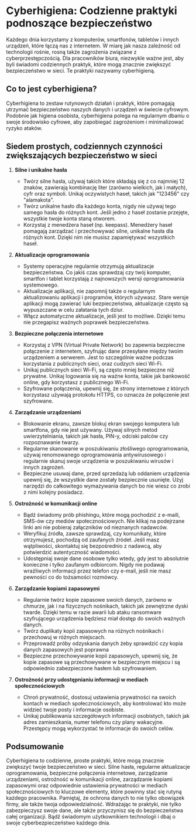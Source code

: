 # Cyberhigiena: Codzienne praktyki podnoszące bezpieczeństwo

 Każdego dnia korzystamy z komputerów, smartfonów, tabletów i innych urządzeń, które łączą nas z internetem. W miarę jak nasza zależność od technologii rośnie, rosną także zagrożenia związane z cyberprzestępczością. Dla pracowników biura, niezwykle ważne jest, aby byli świadomi codziennych praktyk, które mogą znacznie zwiększyć bezpieczeństwo w sieci. Te praktyki nazywamy cyberhigieną.

## Co to jest cyberhigiena?

Cyberhigiena to zestaw rutynowych działań i praktyk, które pomagają utrzymać bezpieczeństwo naszych danych i urządzeń w świecie cyfrowym. Podobnie jak higiena osobista, cyberhigiena polega na regularnym dbaniu o swoje środowisko cyfrowe, aby zapobiegać zagrożeniom i minimalizować ryzyko ataków.

## Siedem prostych, codziennych czynności zwiększających bezpieczeństwo w sieci

1. **Silne i unikalne hasła**
   - Twórz silne hasła, używaj takich które składają się z co najmniej 12 znaków, zawierają kombinację liter (zarówno wielkich, jak i małych), cyfr oraz symboli. Unikaj oczywistych haseł, takich jak "123456" czy "alamakota".
   - Twórz unikalne hasło dla każdego konta, nigdy nie używaj tego samego hasła do różnych kont. Jeśli jedno z haseł zostanie przejęte, wszystkie twoje konta staną otworem.
   - Korzystaj z menedżera haseł (np. keepass). Menedżery haseł pomagają zarządzać i przechowywać silne, unikalne hasła dla różnych kont. Dzięki nim nie musisz zapamiętywać wszystkich haseł.

2. **Aktualizacje oprogramowania**
   - Systemy operacyjne regularnie otrzymują aktualizacje bezpieczeństwa. Co jakiś czas sprawdzaj czy twój komputer, smartfon i tablet korzystają z najnowszych wersji oprogramowania systemowego.
   - Aktualizacje aplikacji, nie zapomnij także o regularnym aktualizowaniu aplikacji i programów, których używasz. Stare wersje aplikacji mogą zawierać luki bezpieczeństwa, aktualizacje często są wypuszczane w celu załatania tych dziur.
   - Włącz automatyczne aktualizacje, jeśli jest to możliwe. Dzięki temu nie przegapisz ważnych poprawek bezpieczeństwa.

3. **Bezpieczne połączenia internetowe**
   - Korzystaj z VPN (Virtual Private Network) bo zapewnia bezpieczne połączenie z internetem, szyfrując dane przesyłane między twoim urządzeniem a serwerem. Jest to szczególnie ważne podczas korzystania z publicznych sieci, oraz cudzych sieci Wi-Fi.
   - Unikaj publicznych sieci Wi-Fi, są często mniej bezpieczne niż prywatne. Unikaj logowania się na ważne konta, takie jak bankowość online, gdy korzystasz z publicznego Wi-Fi.
   - Szyfrowane połączenia, upewnij się, że strony internetowe z których korzystasz używają protokołu HTTPS, co oznacza że połączenie jest szyfrowane.

4. **Zarządzanie urządzeniami**
   - Blokowanie ekranu, zawsze blokuj ekran swojego komputera lub smartfona, gdy nie jest używany. Używaj silnych metod uwierzytelniania, takich jak hasła, PIN-y, odciski palców czy rozpoznawanie twarzy.
   - Regularne skanowanie w poszukiwaniu złośliwego oprogramowania, używaj renomowanego oprogramowania antywirusowego i regularnie skanuj swoje urządzenia w poszukiwaniu wirusów i innych zagrożeń.
   - Bezpieczne usuwaj dane, przed sprzedażą lub oddaniem urządzenia upewnij się, że wszystkie dane zostały bezpiecznie usunięte. Użyj narzędzi do całkowitego wymazywania danych bo nie wiesz co zrobi z nimi kolejny posiadacz.

5. **Ostrożność w komunikacji online**
   - Bądź świadomy prób phishingu, które mogą pochodzić z e-maili, SMS-ów czy mediów społecznościowych. Nie klikaj na podejrzane linki ani nie pobieraj załączników od nieznanych nadawców.
   - Weryfikuj źródła, zawsze sprawdzaj, czy komunikaty, które otrzymujesz, pochodzą od zaufanych źródeł. Jeśli masz wątpliwości, skontaktuj się bezpośrednio z nadawcą, aby potwierdzić autentyczność wiadomości.
   - Udostępniaj swoje dane osobowe tylko wtedy, gdy jest to absolutnie konieczne i tylko zaufanym odbiorcom. Nigdy nie podawaj wrażliwych informacji przez telefon czy e-mail, jeśli nie masz pewności co do tożsamości rozmówcy.

6. **Zarządzanie kopiami zapasowymi**
   - Regularnie twórz kopie zapasowe swoich danych, zarówno w chmurze, jak i na fizycznych nośnikach, takich jak zewnętrzne dyski twarde. Dzięki temu w razie awarii lub ataku ransomware szyfrującego urządzenia będziesz miał dostęp do swoich ważnych danych.
   - Twórz duplikaty kopii zapasowych na różnych nośnikach i przechowuj w różnych miejscach.
   - Przeprowadź próby odzyskania danych żeby sprawdzić czy kopia danych zapasowych jest poprawna
   - Bezpieczne przechowywanie kopii zapasowych, upewnij się, że kopie zapasowe są przechowywane w bezpiecznym miejscu i są odpowiednio zabezpieczone hasłem lub szyfrowaniem.

7. **Ostrożność przy udostępnianiu informacji w mediach społecznościowych**
   - Chroń prywatność, dostosuj ustawienia prywatności na swoich kontach w mediach społecznościowych, aby kontrolować kto może widzieć twoje posty i informacje osobiste.
   - Unikaj publikowania szczegółowych informacji osobistych, takich jak adres zamieszkania, numer telefonu czy plany wakacyjne. Przestępcy mogą wykorzystać te informacje do swoich celów.

## Podsumowanie

Cyberhigiena to codzienne, proste praktyki, które mogą znacznie zwiększyć twoje bezpieczeństwo w sieci. Silne hasła, regularne aktualizacje oprogramowania, bezpieczne połączenia internetowe, zarządzanie urządzeniami, ostrożność w komunikacji online, zarządzanie kopiami zapasowymi oraz odpowiednie ustawienia prywatności w mediach społecznościowych to kluczowe elementy, które powinny stać się rutyną każdego pracownika. Pamiętaj, że ochrona danych to nie tylko obowiązek firmy, ale także twoja odpowiedzialność. Wdrażając te praktyki, nie tylko zabezpieczysz swoje dane, ale także przyczynisz się do bezpieczeństwa całej organizacji. Bądź świadomym użytkownikiem technologii i dbaj o swoje cyberbezpieczeństwo każdego dnia.

